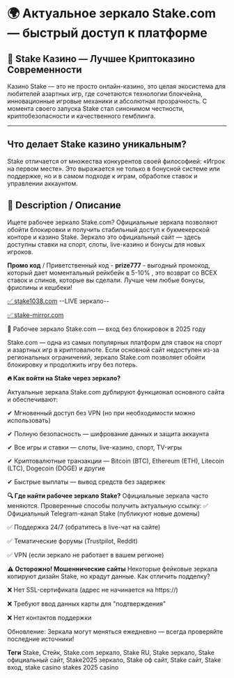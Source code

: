 # 🌍 Актуальное зеркало Stake.com — быстрый доступ к платформе

## 🎰 Stake Казино — Лучшее Криптоказино Современности

Казино Stake — это не просто онлайн-казино, это целая экосистема для любителей азартных игр, где сочетаются технологии блокчейна, инновационные игровые механики и абсолютная прозрачность. С момента своего запуска Stake стал синонимом честности, криптобезопасности и качественного гемблинга.

---

## Что делает Stake казино уникальным?

Stake отличается от множества конкурентов своей философией: «Игрок на первом месте». Это выражается не только в бонусной системе или поддержке, но и в самом подходе к играм, обработке ставок и управлении аккаунтом.

## 🔸 Description / Описание
Ищете рабочее зеркало Stake.com? Официальные зеркала позволяют обойти блокировки и получить стабильный доступ к букмекерской конторе и казино Stake. Зеркало это официальный сайт — здесь доступны ставки на спорт, слоты, live-казино и бонусы для новых игроков.

**Промо код** / Приветственный код - **prize777** - выгодный промокод, который дает моментальный рейкбейк в 5-10% , это возврат со ВСЕХ ставок и спинов, которые вы сделали. Лучше чем любые бонусы, фриспины и кешбеки!
                                               
[ ✅ stake1038.com](https://stake1038.com/?c=boonooss) --LIVE зеркало--

[ ✅ stake-mirror.com](https://stake1038.com/?c=boonooss)


🔄 Рабочее зеркало Stake.com — вход без блокировок в 2025 году

Stake.com — одна из самых популярных платформ для ставок на спорт и азартных игр в криптовалюте. Если основной сайт недоступен из-за региональных ограничений, зеркало Stake.com позволяет обойти блокировку и продолжить игру без потерь.

**🔥 Как войти на Stake через зеркало?**

  Актуальные зеркала Stake.com дублируют функционал основного сайта и обеспечивают:
  
  ✔ Мгновенный доступ без VPN (но при необходимости можно использовать)
  
  ✔ Полную безопасность — шифрование данных и защита аккаунта
  
  ✔ Все игры и ставки — слоты, live-казино, спорт, TV-игры
  
  ✔ Криптовалютные транзакции — Bitcoin (BTC), Ethereum (ETH), Litecoin (LTC), Dogecoin (DOGE) и другие
  
  ✔ Быстрые выплаты — вывод средств без задержек
  
**🔍 Где найти рабочее зеркало Stake?**
Официальные зеркала часто меняются. Проверенные способы получить актуальную ссылку:
✅ Официальный Telegram-канал Stake (публикуют новые домены)

✅ Поддержка 24/7 (обратитесь в live-чат на сайте)

✅ Тематические форумы (Trustpilot, Reddit)

✅ VPN (если зеркало не работает в вашем регионе)


**⚠ Осторожно! Мошеннические сайты**
Некоторые фейковые зеркала копируют дизайн Stake, но крадут данные. Как отличить подделку?

❌ Нет SSL-сертификата (адрес не начинается на https://)

❌ Требуют ввод данных карты для "подтверждения"

❌ Нет контактов поддержки

Обновление: Зеркала могут меняться ежедневно — всегда проверяйте последние источники!

**Теги** Stake, Стейк, Stake.com зеркало, Stake RU, Stake зеркало, Stake официальный сайт, Stake2025 зеркало, Stake оф сайт, Stake сайт, Stake вход, stake casino stakes 2025 casino
